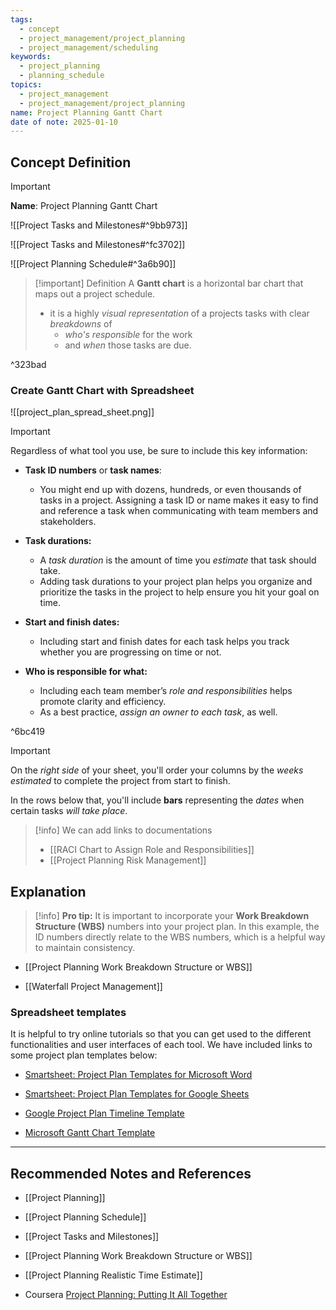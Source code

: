 ```yaml
---
tags:
  - concept
  - project_management/project_planning
  - project_management/scheduling
keywords:
  - project_planning
  - planning_schedule
topics:
  - project_management
  - project_management/project_planning
name: Project Planning Gantt Chart
date of note: 2025-01-10
---
```


## Concept Definition

>[!important]
>**Name**: Project Planning Gantt Chart

![[Project Tasks and Milestones#^9bb973]]

![[Project Tasks and Milestones#^fc3702]]

![[Project Planning Schedule#^3a6b90]]


>[!important] Definition
>A **Gantt chart** is a horizontal bar chart that maps out a project schedule.
>- it is a highly *visual representation* of a projects tasks with clear *breakdowns* of 
>	- *who's responsible* for the work 
>	- and *when* those tasks are due.

^323bad

### Create Gantt Chart with Spreadsheet

![[project_plan_spread_sheet.png]]
>[!important]
>Regardless of what tool you use, be sure to include this key information: 
> 
> - **Task ID numbers** or **task names**: 
> 	- You might end up with dozens, hundreds, or even thousands of tasks in a project. Assigning a task ID or name makes it easy to find and reference a task when communicating with team members and stakeholders. 
>     
> - **Task durations:** 
> 	- A *task duration* is the amount of time you *estimate* that task should take. 
> 	- Adding task durations to your project plan helps you organize and prioritize the tasks in the project to help ensure you hit your goal on time. 
>     
> - **Start and finish dates:** 
> 	- Including start and finish dates for each task helps you track whether you are progressing on time or not. 
>     
> - **Who is responsible for what:** 
> 	- Including each team member’s *role and responsibilities* helps promote clarity and efficiency. 
> 	- As a best practice, *assign an owner to each task*, as well.
> 

^6bc419

>[!important]
>On the *right side* of your sheet, you'll order your columns by the *weeks estimated* to complete the project from start to finish.
>
>In the rows below that, you'll include **bars** representing the *dates* when certain tasks *will take place*.

>[!info]
>We can add links to documentations
>- [[RACI Chart to Assign Role and Responsibilities]]
>- [[Project Planning Risk Management]]


## Explanation

>[!info]
>**Pro tip:** It is important to incorporate your **Work Breakdown Structure (WBS)** numbers into your project plan. In this example, the ID numbers directly relate to the WBS numbers, which is a helpful way to maintain consistency.

- [[Project Planning Work Breakdown Structure or WBS]]

- [[Waterfall Project Management]]


### Spreadsheet templates

It is helpful to try online tutorials so that you can get used to the different functionalities and user interfaces of each tool. We have included links to some project plan templates below:

- [Smartsheet: Project Plan Templates for Microsoft Word](https://www.smartsheet.com/content/project-plan-templates)

- [Smartsheet: Project Plan Templates for Google Sheets](https://www.smartsheet.com/free-google-docs-templates-google-timeline-templates)

- [Google Project Plan Timeline Template](https://docs.google.com/spreadsheets/d/1TauRTFipsWDWGqaw6tmqJeknKhVI5IjR5jJvBfVzfGw/template/preview)

- [Microsoft Gantt Chart Template](https://create.microsoft.com/en-us/template/simple-gantt-chart-4bf6b793-490f-4623-84ca-c9c6251a91fc)






-----------
##  Recommended Notes and References

- [[Project Planning]]
- [[Project Planning Schedule]]

- [[Project Tasks and Milestones]]
- [[Project Planning Work Breakdown Structure or WBS]]
- [[Project Planning Realistic Time Estimate]]

- Coursera [Project Planning: Putting It All Together](https://www.coursera.org/learn/project-planning-google/home/welcome)